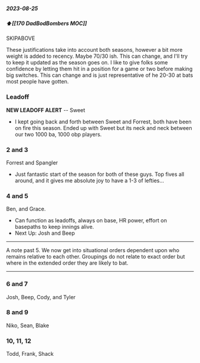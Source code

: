 ##### 2023-08-25
##### ⬆️[[170 DadBodBombers MOC]] 
SKIPABOVE


These justifications take into account both seasons, however a bit more weight is added to recency. Maybe 70/30 ish. This can change, and I'll try to keep it updated as the season goes on. I like to give folks some confidence by letting them hit in a position for a game or two before making big switches. This can change and is just representative of he 20-30 at bats most people have gotten. 
### Leadoff 
**NEW LEADOFF ALERT** -- Sweet
* I kept going back and forth between Sweet and Forrest, both have been on fire this season. Ended up with Sweet but its neck and neck between our two 1000 ba, 1000 obp players. 
### 2 and 3
Forrest and Spangler
* Just fantastic start of the season for both of these guys. Top fives all around, and it gives me absolute joy to have a 1-3 of lefties...
### 4 and 5
Ben, and Grace. 
* Can function as leadoffs, always on base, HR power, effort on basepaths to keep innings alive. 
* Next Up: Josh and Beep

----

A note past 5. We now get into situational orders dependent upon who remains relative to each other. Groupings do not relate to exact order but where in the extended order they are likely to bat.

----
### 6 and 7
Josh, Beep, Cody, and Tyler
### 8 and 9 
Niko, Sean, Blake
### 10, 11, 12
Todd, Frank, Shack


